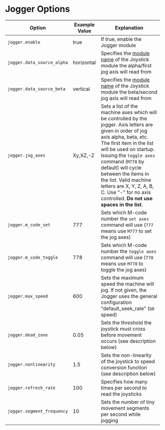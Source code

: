 
# Jogger Options

| Option | Example Value | Explanation |
| ------ | ------------- | ----------- |
| `jogger.enable` | true | If true, enable the Jogger module |
| `jogger.data_source_alpha` | horizontal | Specifies the [module name](module-name.md) of the Joystick module the alpha/first jog axis will read from |
| `jogger.data_source_beta` | vertical | Specifies the [module name](module-name.md) of the Joystick module the beta/second jog axis will read from |
| `jogger.jog_axes` | Xy,XZ,-Z | Sets a list of the machine axes which will be controlled by the jogger. Axis letters are given in order of jog axis alpha, beta, etc. The first item in the list will be used on startup. Issuing the `toggle axes` command (`M778` by default) will cycle between the items in the list. Valid machine letters are X, Y, Z, A, B, C. Use "-" for no axis controlled. **Do not use spaces in the list**. |
| `jogger.m_code_set` | 777 | Sets which M-code number the `set axes` command will use (`777` means use `M777` to set the jog axes) |
| `jogger.m_code_toggle` | 778 | Sets which M-code number the `toggle axes` command will use (`778` means use `M778` to toggle the jog axes) |
| `jogger.max_speed` | 600 | Sets the maximum speed the machine will jog. If not given, the Jogger uses the general configuration "default_seek_rate" (`G0` speed) |
| `jogger.dead_zone` | 0.05 | Sets the threshold the joystick must cross before movement occurs (see description below) |
| `jogger.nonlinearity` | 1.5 | Sets the non-linearity of the joystick to speed conversion function (see description below) |
| `jogger.refresh_rate` | 100 | Specifies how many times per second to read the joysticks |
| `jogger.segment_frequency` | 10 | Sets the number of tiny movement segments per second while jogging |

